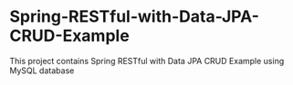 # Spring-RESTful-with-Data-JPA-CRUD-Example
This project contains Spring RESTful with Data JPA CRUD Example using MySQL database
